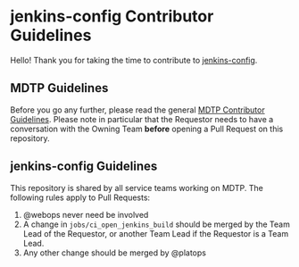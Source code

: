 # jenkins-config Contributor Guidelines

Hello! Thank you for taking the time to contribute to [jenkins-config](https://github.tools.tax.service.gov.uk/HMRC/jenkins-config).

## MDTP Guidelines

Before you go any further, please read the general [MDTP Contributor Guidelines](https://github.com/hmrc/mdtp-contributor-guidelines/blob/master/CONTRIBUTING.md). Please note in particular that the Requestor needs to have a conversation with the Owning Team **before** opening a Pull Request on this repository.

## jenkins-config Guidelines

This repository is shared by all service teams working on MDTP. The following rules apply to Pull Requests:

1. @webops never need be involved
1. A change in `jobs/ci_open_jenkins_build` should be merged by the Team Lead of the Requestor, or another Team Lead if the Requestor is a Team Lead.
1. Any other change should be merged by @platops
